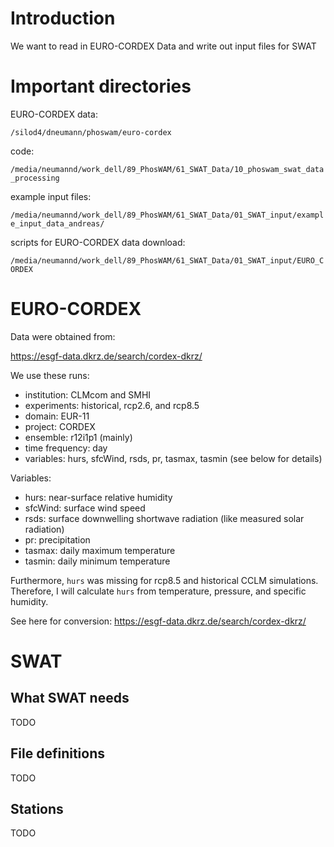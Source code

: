 # Introduction

We want to read in EURO-CORDEX Data and write out input files for SWAT


# Important directories

EURO-CORDEX data:

`/silod4/dneumann/phoswam/euro-cordex`

code:

`/media/neumannd/work_dell/89_PhosWAM/61_SWAT_Data/10_phoswam_swat_data_processing`

example input files:

`/media/neumannd/work_dell/89_PhosWAM/61_SWAT_Data/01_SWAT_input/example_input_data_andreas/`

scripts for EURO-CORDEX data download:

`/media/neumannd/work_dell/89_PhosWAM/61_SWAT_Data/01_SWAT_input/EURO_CORDEX`


# EURO-CORDEX

Data were obtained from:

https://esgf-data.dkrz.de/search/cordex-dkrz/

We use these runs:

 * institution: CLMcom and SMHI
 * experiments: historical, rcp2.6, and rcp8.5
 * domain: EUR-11
 * project: CORDEX
 * ensemble: r12i1p1 (mainly)
 * time frequency: day
 * variables: hurs, sfcWind, rsds, pr, tasmax, tasmin (see below for details)

Variables:

 * hurs: near-surface relative humidity
 * sfcWind: surface wind speed
 * rsds: surface downwelling shortwave radiation (like measured solar radiation)
 * pr: precipitation
 * tasmax: daily maximum temperature
 * tasmin: daily minimum temperature

Furthermore, `hurs` was missing for rcp8.5 and historical CCLM simulations. Therefore, I will calculate `hurs` from temperature, pressure, and specific humidity.

See here for conversion: https://esgf-data.dkrz.de/search/cordex-dkrz/


# SWAT

## What SWAT needs

TODO


## File definitions

TODO


## Stations

TODO






